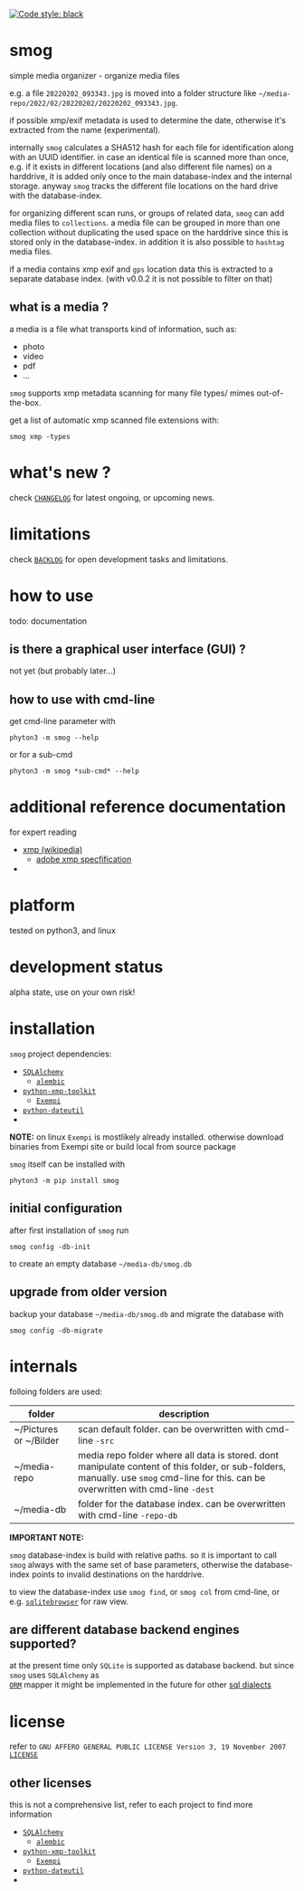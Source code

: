 [![Code style: black](https://img.shields.io/badge/code%20style-black-000000.svg)](https://github.com/psf/black)

# smog 

simple media organizer - organize media files 

e.g. a file `20220202_093343.jpg`
is moved into a folder structure like 
`~/media-repo/2022/02/20220202/20220202_093343.jpg`.

if possible xmp/exif metadata is used to determine the date,
otherwise it's extracted from the name (experimental).

internally `smog` calculates a SHA512 hash for each file for identification 
along with an UUID identifier. in case an identical file is scanned more than once,
e.g. if it exists in different locations (and also different file names) on a harddrive, 
it is added only once to the main database-index and the internal storage. 
anyway `smog` tracks the different file locations on the hard drive with the database-index.

for organizing different scan runs, or groups of related data, 
`smog` can add media files to `collections`. 
a media file can be grouped in more than one collection without
duplicating the used space on the harddrive since this is stored 
only in the database-index.
in addition it is also possible to `hashtag` media files.

if a media contains xmp exif and `gps` location data this is extracted to a
separate database index. (with v0.0.2 it is not possible to filter on that)


## what is a media ?

a media is a file what transports kind of information, such as:

- photo
- video
- pdf 
- ...

`smog` supports xmp metadata scanning for many file types/ mimes out-of-the-box.

get a list of automatic xmp scanned file extensions with:

    smog xmp -types


# what's new ?

check
[`CHANGELOG`](https://github.com/kr-g/smog/blob/main/CHANGELOG.md)
for latest ongoing, or upcoming news.


# limitations

check 
[`BACKLOG`](https://github.com/kr-g/smog/blob/main/BACKLOG.md)
for open development tasks and limitations.


# how to use 

todo: documentation


## is there a graphical user interface (GUI) ?

not yet (but probably later...)


## how to use with cmd-line

get cmd-line parameter with

    phyton3 -m smog --help
    
or for a sub-cmd

    phyton3 -m smog *sub-cmd* --help


# additional reference documentation

for expert reading 

- [xmp (wikipedia)](https://en.wikipedia.org/wiki/Extensible_Metadata_Platform)
  - [adobe xmp specfification](https://github.com/adobe/xmp-docs) 
- 


# platform

tested on python3, and linux


# development status

alpha state, use on your own risk!


# installation

`smog` project dependencies: 

- [`SQLAlchemy`](https://www.sqlalchemy.org/)
  - [`alembic`](https://alembic.sqlalchemy.org)
- [`python-xmp-toolkit`](https://python-xmp-toolkit.readthedocs.io/en/latest/)  
  - [`Exempi`](https://libopenraw.freedesktop.org/exempi/)
- [`python-dateutil`](https://dateutil.readthedocs.io/en/latest/)
- 

__NOTE:__
on linux `Exempi` is mostlikely already installed. 
otherwise download binaries from Exempi site or build local 
from source package 


`smog` itself can be installed with

    phyton3 -m pip install smog
 
 
## initial configuration

after first installation of `smog` run

    smog config -db-init
    
to create an empty database `~/media-db/smog.db` 


## upgrade from older version

backup your database `~/media-db/smog.db` and migrate 
the database with  

    smog config -db-migrate


# internals

folloing folders are used:

| folder | description |
| --- | --- | 
| ~/Pictures or ~/Bilder | scan default folder. can be overwritten with cmd-line `-src`  | 
| ~/media-repo | media repo folder where all data is stored. dont manipulate content of this folder, or sub-folders, manually. use `smog` cmd-line for this. can be overwritten with cmd-line `-dest`  | 
| ~/media-db | folder for the database index. can be overwritten with cmd-line `-repo-db`  | 

__IMPORTANT NOTE:__

`smog` database-index is build with relative paths. 
so it is important to call `smog` always with the same set of base parameters,
otherwise the database-index points to invalid destinations on the harddrive.

to view the database-index use `smog find`, or `smog col` from cmd-line, or
e.g. [`sqlitebrowser`](https://sqlitebrowser.org/) for raw view.


## are different database backend engines supported?

at the present time only `SQLite` is supported as database backend.
but since `smog` uses `SQLAlchemy` as  
[`ORM`](https://en.wikipedia.org/wiki/Object%E2%80%93relational_mapping) 
mapper it might be implemented in the future for other 
[sql dialects](https://docs.sqlalchemy.org/en/14/dialects/)


# license

refer to 
`GNU AFFERO GENERAL PUBLIC LICENSE Version 3, 19 November 2007`
[`LICENSE`](https://github.com/kr-g/smog/blob/main/LICENSE.md)


## other licenses

this is not a comprehensive list, 
refer to each project to find more information

- [`SQLAlchemy`](https://github.com/sqlalchemy/sqlalchemy)
  - [`alembic`](https://github.com/sqlalchemy/alembic)
- [`python-xmp-toolkit`](https://github.com/python-xmp-toolkit/python-xmp-toolkit)  
  - [`Exempi`](https://github.com/freedesktop/exempi)
- [`python-dateutil`](https://github.com/python-xmp-toolkit/python-xmp-toolkit)
- 
